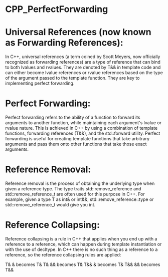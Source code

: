 # CPP_PerfectForwarding
# Universal References (now known as Forwarding References):
In C++, universal references (a term coined by Scott Meyers, now officially recognized as forwarding references) are a type of reference that can bind to both lvalues and rvalues. They are denoted by T&& in template code and can either become lvalue references or rvalue references based on the type of the argument passed to the template function. They are key to implementing perfect forwarding.

# Perfect Forwarding: 
Perfect forwarding refers to the ability of a function to forward its arguments to another function, while maintaining each argument's lvalue or rvalue nature. This is achieved in C++ by using a combination of template functions, forwarding references (T&&), and the std::forward utility. Perfect forwarding is useful for creating template functions that take arbitrary arguments and pass them onto other functions that take those exact arguments.

# Reference Removal: 
Reference removal is the process of obtaining the underlying type when given a reference type. The type traits std::remove_reference and std::remove_reference_t are often used for this purpose in C++. For example, given a type T as int& or int&&, std::remove_reference<T>::type or std::remove_reference_t<T> would give you int.

# Reference Collapsing: 
 Reference collapsing is a rule in C++ that applies when you end up with a reference to a reference, which can happen during template instantiation or with the use of decltype. In C++ there is no such thing as a reference to a reference, so the reference collapsing rules are applied:

T& & becomes T&
T& && becomes T&
T&& & becomes T&
T&& && becomes T&&
